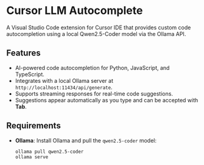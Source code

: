# Cursor LLM Autocomplete

A Visual Studio Code extension for Cursor IDE that provides custom code autocompletion using a local Qwen2.5-Coder model via the Ollama API.

## Features

- AI-powered code autocompletion for Python, JavaScript, and TypeScript.
- Integrates with a local Ollama server at `http://localhost:11434/api/generate`.
- Supports streaming responses for real-time code suggestions.
- Suggestions appear automatically as you type and can be accepted with **Tab**.

## Requirements

- **Ollama**: Install Ollama and pull the `qwen2.5-coder` model:
  ```bash
  ollama pull qwen2.5-coder
  ollama serve
  ```
